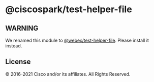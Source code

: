 # @ciscospark/test-helper-file

## WARNING

We renamed this module to
[@webex/test-helper-file](https://www.npmjs.com/package/@webex/test-helper-file).
Please install it instead.

## License

© 2016-2021 Cisco and/or its affiliates. All Rights Reserved.
